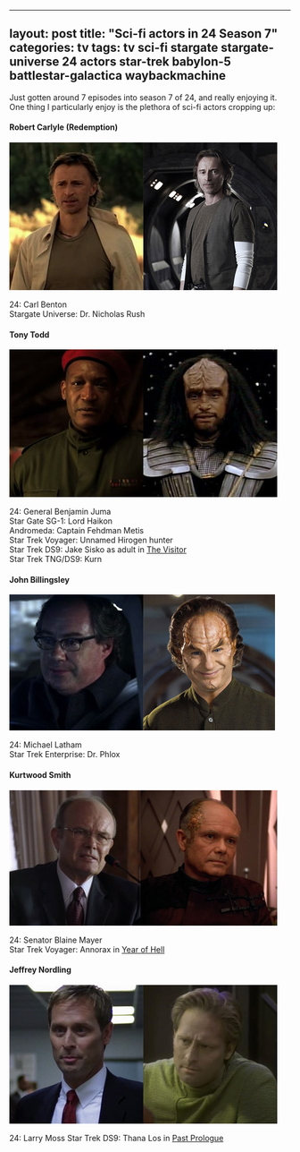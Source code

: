 ---
layout: post
title:  "Sci-fi actors in 24 Season 7"
categories: tv
tags: tv sci-fi stargate stargate-universe 24 actors star-trek babylon-5 battlestar-galactica waybackmachine
--

Just gotten around 7 episodes into season 7 of 24, and really enjoying it. One thing I particularly enjoy is the plethora of sci-fi actors cropping up:

#### Robert Carlyle (Redemption)
![Robert Carlyle](/images/2009-24-rush.jpg)

24: Carl Benton  
Stargate Universe: Dr. Nicholas Rush

#### Tony Todd
![Tony Todd](/images/2009-24-tonytodd.jpg)

24: General Benjamin Juma  
Star Gate SG-1: Lord Haikon  
Andromeda: Captain Fehdman Metis  
Star Trek Voyager: Unnamed Hirogen hunter  
Star Trek DS9: Jake Sisko as adult in [The Visitor](http://memory-alpha.wikia.com/wiki/The_Visitor_%28episode%29)  
Star Trek TNG/DS9: Kurn

#### John Billingsley
![John Billingsley](/images/2009-24-johnbillingsley.jpg)

24: Michael Latham  
Star Trek Enterprise: Dr. Phlox

#### Kurtwood Smith
![Kurtwood Smith](/images/2009-24-kurtwoodsmith.jpg)

24: Senator Blaine Mayer  
Star Trek Voyager: Annorax in [Year of Hell](http://memory-alpha.wikia.com/wiki/Year_of_Hell_%28episode%29)

#### Jeffrey Nordling
![Jeffrey Nordling](/images/2009-24-nordling.jpg)

24: Larry Moss
Star Trek DS9: Thana Los in [Past Prologue](http://memory-alpha.org/en/wiki/Past_Prologue_%28episode%29)




